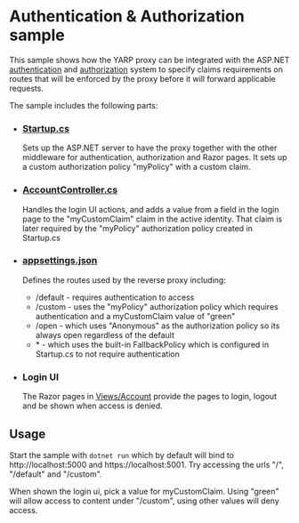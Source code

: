 # Authentication & Authorization sample

This sample shows how the YARP proxy can be integrated with the ASP.NET [authentication](https://docs.microsoft.com/aspnet/core/security/authentication) and [authorization](https://docs.microsoft.com/en-us/aspnet/core/security/authorization/introduction) system to specify claims requirements on routes that will be enforced by the proxy before it will forward applicable requests. 

The sample includes the following parts:

- ### [Startup.cs](Startup.cs)
  Sets up the ASP.NET server to have the proxy together with the other middleware for authentication, authorization and Razor pages.
  It sets up a custom authorization policy "myPolicy" with a custom claim.

- ### [AccountController.cs](Controllers/AccountController.cs)
  Handles the login UI actions, and adds a value from a field in the login page to the "myCustomClaim" claim in the active identity. That claim is later required by the "myPolicy" authorization policy created in Startup.cs

- ### [appsettings.json](appsettings.json)
  Defines the routes used by the reverse proxy including:
  - /default - requires authentication to access
  - /custom - uses the "myPolicy" authorization policy which requires authentication and a myCustomClaim value of "green"
  - /open - which uses "Anonymous" as the authorization policy so its always open regardless of the default
  - \* - which uses the built-in FallbackPolicy which is configured in Startup.cs to not require authentication

- ### Login UI
  The Razor pages in [Views/Account](Views/Account) provide the pages to login, logout and be shown when access is denied.

## Usage
Start the sample with ```dotnet run``` which by default will bind to http://localhost:5000 and https://localhost:5001. Try accessing the urls "/", "/default" and "/custom". 

When shown the login ui, pick a value for myCustomClaim. Using "green" will allow access to content under "/custom", using other values will deny access.

